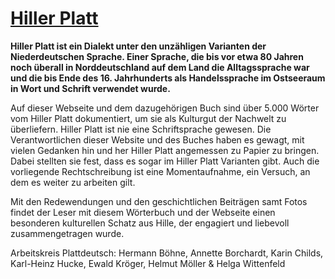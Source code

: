 # [Hiller Platt](https://hillerplatt.de)

**Hiller Platt ist ein Dialekt unter den unzähligen Varianten der Niederdeutschen Sprache. Einer Sprache, die bis vor etwa 80 Jahren noch überall in Norddeutschland auf dem Land die Alltagssprache war und die bis Ende des 16. Jahrhunderts als Handelssprache im Ostseeraum in Wort und Schrift verwendet wurde.**

Auf dieser Webseite und dem dazugehörigen Buch sind über 5.000 Wörter vom Hiller Platt dokumentiert, um sie als Kulturgut der Nachwelt zu überliefern. Hiller Platt ist nie eine Schriftsprache gewesen. Die Verantwortlichen dieser Website und des Buches haben es gewagt, mit vielen Gedanken hin und her Hiller Platt angemessen zu Papier zu bringen. Dabei stellten sie fest, dass es sogar im Hiller Platt Varianten gibt. Auch die vorliegende Rechtschreibung ist eine Momentaufnahme, ein Versuch, an dem es weiter zu arbeiten gilt.

Mit den Redewendungen und den geschichtlichen Beiträgen samt Fotos findet der Leser mit diesem Wörterbuch und der Webseite einen besonderen kulturellen Schatz aus Hille, der engagiert und liebevoll zusammengetragen wurde.

Arbeitskreis Plattdeutsch:
Hermann Böhne, Annette Borchardt, Karin Childs, Karl-Heinz Hucke, Ewald Kröger, Helmut Möller & Helga Wittenfeld
